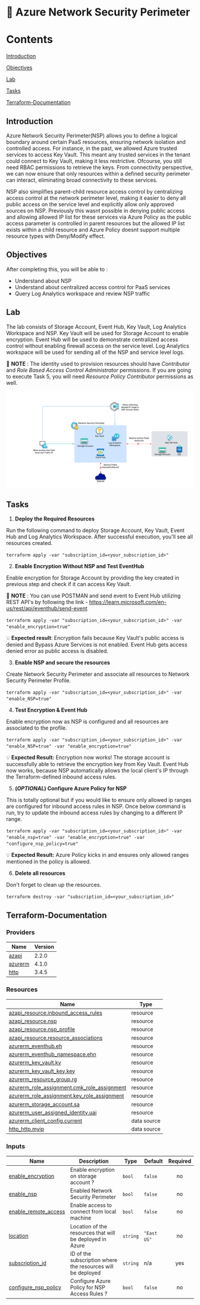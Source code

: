 # 🔐 **Azure Network Security Perimeter**

# Contents
[Introduction](#introduction)

[Objectives](#objectives)

[Lab](#lab)

[Tasks](#tasks)

[Terraform-Documentation](#terraform-documentation)

## Introduction
Azure Network Security Perimeter(NSP) allows you to define a logical boundary around certain PaaS resources, ensuring network isolation and controlled access. For instance, in the past, we allowed Azure trusted services to access Key Vault. This meant any trusted services in the tenant could connect to Key Vault, making it less restrictive. Ofcourse, you still need RBAC permissions to retrieve the keys. From connectivity perspective, we can now ensure that only resources within a defined security perimeter can interact, eliminating broad connectivity to these services.

NSP also simplifies parent-child resource access control by centralizing access control at the network perimeter level, making it easier to deny all public access on the service level and explicitly allow only approved sources on NSP. Previously this wasnt possible in denying public access and allowing allowed IP list for these services via Azure Policy as the public access parameter is controlled in parent resources but the allowed IP list exists within a child resource and Azure Policy doesnt support multiple resource types with Deny/Modify effect.

## Objectives
After completing this, you will be able to :
- Understand about NSP
- Understand about centralized access control for PaaS services
- Query Log Analytics workspace and review NSP traffic

## Lab
The lab consists of Storage Account, Event Hub, Key Vault, Log Analytics Workspace and NSP. Key Vault will be used for Storage Account to enable encryption. Event Hub will be used to demonstrate centralized access control without enabling firewall access on the service level. Log Analytics workspace will be used for sending all of the NSP and service level logs.

📌 **NOTE** : The identity used to provision resources should have *Contributor* and *Role Based Access Control Administrator* permissions. If you are going to execute Task 5, you will need *Resource Policy Contributor* permissions as well.

![image](images/NSP-AzurePolicy.png)

## Tasks
1. **Deploy the Required Resources**

Run the following command to deploy Storage Account, Key Vault, Event Hub and Log Analytics Workspace. After successful execution, you'll see all resources created.

`terraform apply -var "subscription_id=<your_subscription_id>"`

2. **Enable Encryption Without NSP and Test EventHub**

Enable encryption for Storage Account by providing the key created in previous step and check if it can access Key Vault.

📌 **NOTE** : You can use POSTMAN and send event to Event Hub utilizing REST API's by following the link - https://learn.microsoft.com/en-us/rest/api/eventhub/send-event

`terraform apply -var "subscription_id=<your_subscription_id>" -var "enable_encryption=true"`

💡 **Expected result**: Encryption fails because Key Vault's public access is denied and Bypass Azure Services is not enabled. Event Hub gets access denied error as public access is disabled.

3. **Enable NSP and secure the resources**

Create Network Security Perimeter and associate all resources to Network Security Perimeter Profile.

`terraform apply -var "subscription_id=<your_subscription_id>" -var "enable_NSP=true"`

4. **Test Encryption & Event Hub**

Enable encryption now as NSP is configured and all resources are associated to the profile.

`terraform apply -var "subscription_id=<your_subscription_id>" -var "enable_NSP=true" -var "enable_encryption=true"`

💡 **Expected Result:** Encryption now works! The storage account is successfully able to retrieve the encryption key from Key Vault. Event Hub now works, because NSP automatically allows the local client's IP through the Terraform-defined inbound access rules.

5. **(*OPTIONAL*) Configure Azure Policy for NSP**

This is totally optional but if you would like to ensure only allowed ip ranges are configured for inbound access rules in NSP. Once below command is run, try to update the inbound access rules by changing to a different IP range. 

`terraform apply -var "subscription_id=<your_subscription_id>" -var "enable_nsp=true" -var "enable_encryption=true" -var "configure_nsp_policy=true"`

💡 **Expected Result:** Azure Policy kicks in and ensures only allowed ranges mentioned in the policy is allowed.

6. **Delete all resources**

Don't forget to clean up the resources.

`terraform destroy -var "subscription_id=<your_subscription_id>"`

## Terraform-Documentation

### Providers

| Name | Version |
|------|---------|
| <a name="provider_azapi"></a> [azapi](#provider\_azapi) | 2.2.0 |
| <a name="provider_azurerm"></a> [azurerm](#provider\_azurerm) | 4.1.0 |
| <a name="provider_http"></a> [http](#provider\_http) | 3.4.5 |

### Resources

| Name | Type |
|------|------|
| [azapi_resource.inbound_access_rules](https://registry.terraform.io/providers/azure/azapi/2.2.0/docs/resources/resource) | resource |
| [azapi_resource.nsp](https://registry.terraform.io/providers/azure/azapi/2.2.0/docs/resources/resource) | resource |
| [azapi_resource.nsp_profile](https://registry.terraform.io/providers/azure/azapi/2.2.0/docs/resources/resource) | resource |
| [azapi_resource.resource_associations](https://registry.terraform.io/providers/azure/azapi/2.2.0/docs/resources/resource) | resource |
| [azurerm_eventhub.eh](https://registry.terraform.io/providers/hashicorp/azurerm/4.1.0/docs/resources/eventhub) | resource |
| [azurerm_eventhub_namespace.ehn](https://registry.terraform.io/providers/hashicorp/azurerm/4.1.0/docs/resources/eventhub_namespace) | resource |
| [azurerm_key_vault.kv](https://registry.terraform.io/providers/hashicorp/azurerm/4.1.0/docs/resources/key_vault) | resource |
| [azurerm_key_vault_key.key](https://registry.terraform.io/providers/hashicorp/azurerm/4.1.0/docs/resources/key_vault_key) | resource |
| [azurerm_resource_group.rg](https://registry.terraform.io/providers/hashicorp/azurerm/4.1.0/docs/resources/resource_group) | resource |
| [azurerm_role_assignment.cmk_role_assignment](https://registry.terraform.io/providers/hashicorp/azurerm/4.1.0/docs/resources/role_assignment) | resource |
| [azurerm_role_assignment.key_role_assignment](https://registry.terraform.io/providers/hashicorp/azurerm/4.1.0/docs/resources/role_assignment) | resource |
| [azurerm_storage_account.sa](https://registry.terraform.io/providers/hashicorp/azurerm/4.1.0/docs/resources/storage_account) | resource |
| [azurerm_user_assigned_identity.uai](https://registry.terraform.io/providers/hashicorp/azurerm/4.1.0/docs/resources/user_assigned_identity) | resource |
| [azurerm_client_config.current](https://registry.terraform.io/providers/hashicorp/azurerm/4.1.0/docs/data-sources/client_config) | data source |
| [http_http.myip](https://registry.terraform.io/providers/hashicorp/http/latest/docs/data-sources/http) | data source |

### Inputs

| Name | Description | Type | Default | Required |
|------|-------------|------|---------|:--------:|
| <a name="input_enable_encryption"></a> [enable\_encryption](#input\_enable\_encryption) | Enable encryption on storage account ? | `bool` | `false` | no |
| <a name="input_enable_nsp"></a> [enable\_nsp](#input\_enable\_nsp) | Enabled Network Security Perimeter | `bool` | `false` | no |
| <a name="input_enable_remote_access"></a> [enable\_remote\_access](#input\_enable\_remote\_access) | Enable access to connect from local machine | `bool` | `false` | no |
| <a name="input_location"></a> [location](#input\_location) | Location of the resources that will be deployed in Azure | `string` | `"East US"` | no |
| <a name="input_subscription_id"></a> [subscription\_id](#input\_subscription\_id) | ID of the subscription where the resources will be deployed | `string` | n/a | yes |
| <a name="input_configure_nsp_policy"></a> [configure\_nsp\_policy](#input\_sconfigure\_nsp\_policy) | Configure Azure Policy for NSP Access Rules ? | `bool` | `false` | no |